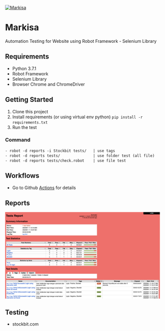 [![Markisa](https://github.com/damarmustikoaji/markisa/actions/workflows/main.yml/badge.svg?branch=master)](https://github.com/damarmustikoaji/markisa/actions/workflows/main.yml)

# Markisa
Automation Testing for Website using Robot Framework - Selenium Library

## Requirements
- Python 3.7.1
- Robot Framework
- Selenium Library
- Browser Chrome and ChromeDriver

## Getting Started
1. Clone this project
2. Install requirements (or using virtual env python) `pip install -r requirements.txt`
3. Run the test

### Command

``` 
- robot -d reports -i Stockbit tests/   | use tags
- robot -d reports tests/               | use folder test (all file)
- robot -d reports tests/check.robot    | use file test
```

## Workflows
- Go to Github [Actions](https://github.com/damarmustikoaji/markisa/actions) for details

## Reports

![Screen Shot 2022-07-10 at 21 38 30](./resources/report.png)

## Testing
- stockbit.com
